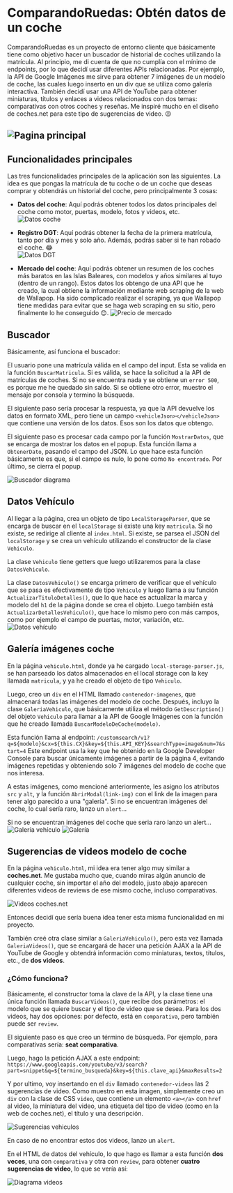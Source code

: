 # ComparandoRuedas: Obtén datos de un coche

ComparandoRuedas es un proyecto de entorno cliente que básicamente tiene como objetivo hacer un buscador de historial de coches utilizando la matrícula. Al principio, me di cuenta de que no cumplía con el mínimo de endpoints, por lo que decidí usar diferentes APIs relacionadas. Por ejemplo, la API de Google Imágenes me sirve para obtener 7 imágenes de un modelo de coche, las cuales luego inserto en un div que se utiliza como galería interactiva. También decidí usar una API de YouTube para obtener miniaturas, títulos y enlaces a videos relacionados con dos temas: comparativas con otros coches y reseñas. Me inspiré mucho en el diseño de coches.net para este tipo de sugerencias de video. 😉

![Pagina principal](/docs/img/home.png)
---

## Funcionalidades principales

Las tres funcionalidades principales de la aplicación son las siguientes. La idea es que pongas la matrícula de tu coche o de un coche que deseas comprar y obtendrás un historial del coche, pero principalmente 3 cosas:

- **Datos del coche**: Aquí podrás obtener todos los datos principales del coche como motor, puertas, modelo, fotos y videos, etc.  
![Datos coche](/docs/img/datos.png)  

- **Registro DGT**: Aquí podrás obtener la fecha de la primera matrícula, tanto por día y mes y solo año. Además, podrás saber si te han robado el coche. 😂  
![Datos DGT](/docs/img/datos-dgt.png)  


- **Mercado del coche**: Aquí podrás obtener un resumen de los coches más baratos en las Islas Baleares, con modelos y años similares al tuyo (dentro de un rango). Estos datos los obtengo de una API que he creado, la cual obtiene la información mediante web scraping de la web de Wallapop. Ha sido complicado realizar el scraping, ya que Wallapop tiene medidas para evitar que se haga web scraping en su sitio, pero finalmente lo he conseguido 😊.
![Precio de mercado](/docs/img/mercado.png)

## Buscador

Básicamente, así funciona el buscador:

El usuario pone una matrícula válida en el campo del input. Esta se valida en la función `BuscarMatricula`. Si es válida, se hace la solicitud a la API de matrículas de coches. Si no se encuentra nada y se obtiene un `error 500`, es porque me he quedado sin saldo. Si se obtiene otro error, muestro el mensaje por consola y termino la búsqueda.

El siguiente paso sería procesar la respuesta, ya que la API devuelve los datos en formato XML, pero tiene un campo `<vehicleJson></vehicleJson>` que contiene una versión de los datos. Esos son los datos que obtengo.

El siguiente paso es procesar cada campo por la función `MostrarDatos`, que se encarga de mostrar los datos en el popup. Esta función llama a `ObtenerDato`, pasando el campo del JSON. Lo que hace esta función básicamente es que, si el campo es nulo, lo pone como `No encontrado`. Por último, se cierra el popup.

![Buscador diagrama](/docs/diagramas/buscador_sequence.png)

## Datos Vehículo

Al llegar a la página, crea un objeto de tipo `LocalStorageParser`, que se encarga de buscar en el `localStorage` si existe una key `matricula`. Si no existe, se redirige al cliente al `index.html`. Si existe, se parsea el JSON del `localStorage` y se crea un vehículo utilizando el constructor de la clase `Vehiculo`.

La clase `Vehiculo` tiene getters que luego utilizaremos para la clase `DatosVehiculo`.

La clase `DatosVehiculo()` se encarga primero de verificar que el vehículo que se pasa es efectivamente de tipo `Vehiculo` y luego llama a su función `ActualizarTituloDetalles()`, que lo que hace es actualizar la marca y modelo del `h1` de la página donde se crea el objeto. Luego también está `ActualizarDetallesVehiculo()`, que hace lo mismo pero con más campos, como por ejemplo el campo de puertas, motor, variación, etc.
![Datos vehículo](/docs/diagramas/datos-vehiculo.png)

## Galería imágenes coche

En la página `vehiculo.html`, donde ya he cargado `local-storage-parser.js`, se han parseado los datos almacenados en el local storage con la key llamada `matricula`, y ya he creado el objeto de tipo `Vehiculo`.

Luego, creo un `div` en el HTML llamado `contenedor-imagenes`, que almacenará todas las imágenes del modelo de coche. Después, incluyo la clase `GaleriaVehiculo`, que básicamente utiliza el método `GetDescription()` del objeto `Vehiculo` para llamar a la API de Google Imágenes con la función que he creado llamada `BuscarModeloDeCoche(modelo)`.  

Esta función llama al endpoint: `/customsearch/v1?q=${modelo}&cx=${this.CX}&key=${this.API_KEY}&searchType=image&num=7&start=4`
Este endpoint usa la key que he obtenido en la Google Developer Console para buscar únicamente imágenes a partir de la página 4, evitando imágenes repetidas y obteniendo solo 7 imágenes del modelo de coche que nos interesa.  

A estas imágenes, como mencioné anteriormente, les asigno los atributos `src` y `alt`, y la función `AbrirModal(link-img)` con el link de la imagen para tener algo parecido a una "galería". Si no se encuentran imágenes del coche, lo cual sería raro, lanzo un `alert`...

Si no se encuentran imágenes del coche que seria raro lanzo un alert...
![Galería vehículo](/docs/diagramas/galeria-imagenes.png)
![Galería](/docs/img/galeria.png)

## Sugerencias de videos modelo de coche

En la página `vehiculo.html`, mi idea era tener algo muy similar a **coches.net**. Me gustaba mucho que, cuando miras algún anuncio de cualquier coche, sin importar el año del modelo, justo abajo aparecen diferentes videos de reviews de ese mismo coche, incluso comparativas.  

![Videos coches.net](/docs/img/coches-net-videos.png)  

Entonces decidí que sería buena idea tener esta misma funcionalidad en mi proyecto.  

También creé otra clase similar a `GaleriaVehiculo()`, pero esta vez llamada `GaleriaVideos()`, que se encargará de hacer una petición AJAX a la API de YouTube de Google y obtendrá información como miniaturas, textos, títulos, etc., de **dos videos**.  

### ¿Cómo funciona?  
Básicamente, el constructor toma la clave de la API, y la clase tiene una única función llamada `BuscarVideos()`, que recibe dos parámetros: el modelo que se quiere buscar y el tipo de video que se desea. Para los dos videos, hay dos opciones: por defecto, está en `comparativa`, pero también puede ser `review`.  

El siguiente paso es que creo un término de búsqueda. Por ejemplo, para comparativas sería: **seat comparativa**.  

Luego, hago la petición AJAX a este endpoint: `https://www.googleapis.com/youtube/v3/search?part=snippet&q=${termino_busqueda}&key=${this.clave_api}&maxResults=2`

Y por ultimo, voy insertando en el `div` llamado `contenedor-videos` las 2 sugerencias de video. Como muestro en esta imagen, simplemente creo un `div` con la clase de CSS `video`, que contiene un elemento `<a></a>` con `href` al video, la miniatura del video, una etiqueta del tipo de video (como en la web de coches.net), el título y una descripción.  

![Sugerencias vehiculos](/docs/diagramas/galeria-video.png)  

En caso de no encontrar estos dos videos, lanzo un `alert`.  

En el HTML de datos del vehículo, lo que hago es llamar a esta función **dos veces**, una con `comparativa` y otra con `review`, para obtener **cuatro sugerencias de video**, lo que se vería así:  

![Diagrama videos](/docs/img/sugerencias-video.png)  
